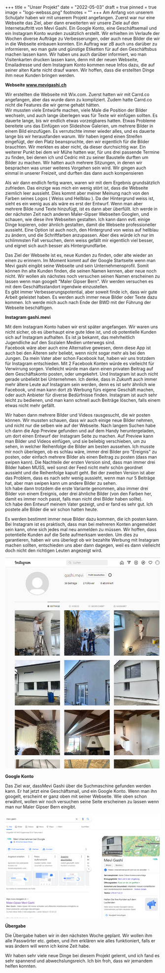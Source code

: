 +++
title = "Unser Projekt"
date = "2022-05-03"
draft = true
pinned = true
image = "logo-websss.png"
footnotes = ""
+++
Am Anfang von unserem Schuljahr haben wir mit unserem Projekt angefangen. Zuerst war nur eine Webseite das Ziel, aber dann erweiterten wir unsere Ziele auf den Internetauftritt von Mevi Gashi. Ein Google Konto, eine Geschäftsemail und ein Instagram Konto wurden zusätzlich erstellt. Wir erhielten im Verlaufe der Wochen diverse Aufträge zu Verbesserungen, oder auch neue Bilder die wir in die Webseite einbauen konnten. Ein Auftrag war zB auch uns darüber zu informieren, wo man gute und günstige Etiketten für auf den Geschäftsbus machen lassen kann. Wir haben uns auch darüber informiert, wo man Visitenkarten drucken  lassen kann, denn mit der neuen Webseite, Emailadresse und dem Instagram Konto kommen neue Infos dazu, die auf seiner alten Karte nicht drauf waren. Wir hoffen, dass die erstellten Dinge ihm neue Kunden bringen werden.

**Webseite www.mevigashi.ch**

Wir erstellten die Webseite mit Wix.com. Zuerst hatten wir mit Carrd.co angefangen, aber das wurde dann zu kompliziert. Zudem hatte Carrd.co nicht die Features die wir gerne gehabt hätten. \
Wir mussten viele Entwürfe machen, viele Male die Position der Bilder wechseln, und auch lange überlegen was für Texte wir einfügen sollten. Es dauerte lange, bis wir endlich etwas vorzeigbares hatten. Etwas Probleme bereitete uns das Einfügen von Slideshow Galerien, um mehrere Bilder in einem Bild einzufügen. Es verrutschte immer wieder alles, und es dauerte lange bis wir herausfanden warum. Wir haben irgend einen Streifen eingefügt, der den Platz beanspruchte, den wir eigentlich für die Bilder brauchten. Wir merkten es aber nicht, da dieser durchsichtig war. Ein weiterer Punkt bei dem wir Mühe hatten war, für uns drei passende Termine zu finden, bei denen ich und Cedric mit zu seiner Baustelle durften um Bilder zu machen. Wir hatten auch mehrere Sitzungen, in denen wir besprachen was unser weiteres Vorgehen sein wird. Wir gingen auch einmal in unserer Freizeit, und durften das dann auch kompensieren

Als wir dann endlich fertig waren, waren wir mit dem Ergebnis  grundsätzlich zufrieden. Das einzige was mich ein wenig stört ist, dass die Webseite ziemlich leer aussieht. Dies kommt aber meiner Meinung nach von den Farben seines Logos ( Weiss und Hellblau ). Da der Hintergrund weiss ist, sieht es ein wenig aus als wäre es erst der Entwurf. Wenn man aber mehrere Bilde rund Texte hinzufügt, ist es dann aber überfüllt. Ich werde in der nächsten Zeit nach anderen Maler-Gipser Webseiten Googlen, und schauen, wie diese ihre Webseiten gestalten. Ich kann dann evtl. einige Dinge kopieren, oder ähnlich gestalten, damit die Webseite professioneller aussieht. Eine Option ist auch noch, den Hintergrund von weiss auf hellblau zu ändern, und die Schriftfarben anzupassen. Aber dies würde ich nur im schlimmsten Fall versuchen, denn weiss gefällt mir eigentlich viel besser, und eignet sich auch besser als Hintergrundfarbe. 

Das Ziel der Webseite ist es, neue Kunden zu finden, oder alte wieder an einen zu erinnern. Im Moment kommt auf der Google Startseite wenn man Mevi gashi eingibt seine Webseite und sein Unternehmensprofil. Somit können ihn alte Kunden finden, die seinen Namen kennen, aber neue noch nicht. Wir wollen als nächstes noch versuchen seinen Namen erscheinen zu lassen wenn man googelt "Maler Gipser Bern". Wir werden versuchen es mit dem Geschäftsstandort irgendwie einzustellen. \
Es gibt immer Verbesserungspotential, aber soweit finde ich, dass wir gute Arbeit geleistet haben. Es werden auch immer neue Bilder oder Texte dazu kommen. Ich werde mich auch nach Ende der BWD mit der Führung der Webseite beschäftigen.

**Instagram gashi.mevi**

Mit dem Instagram Konto haben wir erst später angefangen. Wir waren uns nicht sicher, ob es überhaupt eine gute Idee ist, und ob potentielle Kunden sich auf Instagram aufhalten. Es ist ja bekannt, das mehrheitlich Jugendliche auf den Sozialen Medien unterwegs sind.\
Facebook wäre aber auch eine Alternative gewesen, denn diese App ist auch bei den Älteren sehr beliebt, wenn nicht sogar mehr als bei den Jungen. Da mein Vater aber schon Facebook hat, haben wir uns trotzdem für Instagram entschieden. Mit 2 Facebook Konten würde es vielleicht für Verwirrung sorgen. Vielleicht würde man dann einen privaten Beitrag auf dem Geschäftskonto posten, oder umgekehrt. Und Instagram ist auch nicht gerade unbeliebt bei Unternehmen. Ich denke, dass in Zukunft auch immer mehr ältere Leute auf Instagram sein werden, denn es ist sehr ähnlich wie Facebook, und man kann dort zb Werbung fürs eigene Geschäft machen, oder auch Anbieter für diverse Bedürfnisse finden. Instagram ist auch sehr leicht zu bedienen, und man kann schnell auch Beiträge löschen, falls einem etwas nicht mehr gefällt.

Wir haben dann mehrere Bilder und Videos rausgesucht, die wir posten können. Wir mussten schauen, dass wir auch einige neue Bilder nehmen, und nicht nur die selben wie auf der Webseite. Nach langem Suchen habe ich dann die App Preview gefunden und auf dem Handy heruntergeladen, um dort einen Entwurf der Instagram Seite zu machen. Auf Preview kann man Bilder und Videos einfügen, und sie beliebig verschieben, um zu sehen, in welcher Reihenfolge die Bilder am besten aussehen. Ich musste mir noch überlegen, ob es schlau wäre, immer drei Bilder pro "Ereignis" zu posten, oder einfach mehrere Bilder als einen Beitrag zu posten (dass man swipen kann). Die Nachteile der ersten Version sind, dass man immer drei Bilder haben MUSS, weil sonst der Feed nicht mehr schön geordnet aussieht und die Reihenfolge kaputt geht. Bei der zweiten Version ist aber das Problem, dass es nach sehr wenig aussieht, wenn man nur 5 Beiträge hat, aber man swipen kann um andere Bilder zu sehen.\
Ich habe dann trotzdem die erste Variante genommen, also immer drei Bilder von einem Ereignis, oder drei ähnliche Bilder (von den Farben her, damit es immer noch passt, falls man nicht drei Bilder haben sollte).\
Ich habe den Entwurf meinem Vater gezeigt, und er fand es sehr gut. Ich postete alle Bilder die wir schon hatten heute. 

Es werden bestimmt immer neue Bilder dazu kommen, die ich posten kann. Bei Instagram ist es praktisch, dass man bei mehreren Konten angemeldet sein kann, ohne sich jedes mal neu anmelden zu müssen. Wir hoffen, dass potentielle Kunden auf die Seite aufmerksam werden. Um dies zu garantieren, haben wir uns überlegt ob wir bezahlte Werbung mit Instagram machen sollten, entschieden uns aber dann dagegen, weil es dann vielleicht doch nicht den richtigen Leuten angezeigt wird. 

![](insta.jpg "Instagram Mevi Gashi")

**Google Konto**

Das Ziel war, dassMevi Gashi über die Suchmaschine gefunden werden kann. Er hat jetzt eine Geschäftsmail, und ein Google Konto. Wenn man ihn googelt, erscheint er ganz oben mit seiner Webseite. Wie oben schon erwähnt, wollen wir noch versuchen seine Seite erscheinen zu lassen wenn man nur Maler Gipser Bern eingibt.

![](webseite.png)

**Übergabe**

Die Übergabe haben wir in den nächsten Woche geplant. Wir wollen ihm alle Passwörter etc. geben, und ihm erklären wie alles funktioniert, falls er was ändern will wenn ich keine Zeit habe. 



Wir haben sehr viele neue Dinge bei diesem Projekt gelernt, und ich fand es sehr spannend und abwechslungsreich. Ich bin froh, dass wir jemandem helfen konnten.
